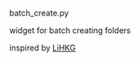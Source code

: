batch_create.py

widget for batch creating folders

inspired by [LiHKG](https://lihkg.com/thread/3032214)